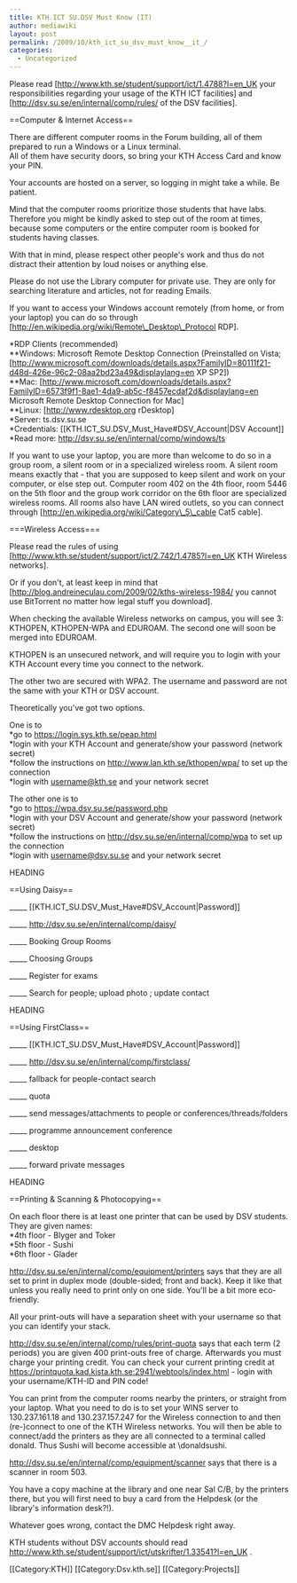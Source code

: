 ```yaml
---
title: KTH.ICT SU.DSV Must Know (IT)
author: mediawiki
layout: post
permalink: /2009/10/kth_ict_su_dsv_must_know__it_/
categories:
  - Uncategorized
---
```

Please read [http://www.kth.se/student/support/ict/1.4788?l=en_UK your responsibilities regarding your usage of the KTH ICT facilities] and [http://dsv.su.se/en/internal/comp/rules/ of the DSV facilities].

==Computer & Internet Access==

There are different computer rooms in the Forum building, all of them prepared to run a Windows or a Linux terminal.  
All of them have security doors, so bring your KTH Access Card and know your PIN.

Your accounts are hosted on a server, so logging in might take a while. Be patient.

Mind that the computer rooms prioritize those students that have labs. Therefore you might be kindly asked to step out of the room at times, because some computers or the entire computer room is booked for students having classes.

With that in mind, please respect other people's work and thus do not distract their attention by loud noises or anything else.

Please do not use the Library computer for private use. They are only for searching literature and articles, not for reading Emails.

If you want to access your Windows account remotely (from home, or from your laptop) you can do so through [http://en.wikipedia.org/wiki/Remote\_Desktop\_Protocol RDP].

*RDP Clients (recommended)  
**Windows: Microsoft Remote Desktop Connection (Preinstalled on Vista; [http://www.microsoft.com/downloads/details.aspx?FamilyID=80111f21-d48d-426e-96c2-08aa2bd23a49&displaylang=en XP SP2])  
**Mac: [http://www.microsoft.com/downloads/details.aspx?FamilyID=6573f9f1-8ae1-4da9-ab5c-f8457ecdaf2d&displaylang=en Microsoft Remote Desktop Connection for Mac]  
**Linux: [http://www.rdesktop.org rDesktop]  
*Server: ts.dsv.su.se  
*Credentials: [[KTH.ICT\_SU.DSV\_Must\_Have#DSV\_Account|DSV Account]]  
*Read more: http://dsv.su.se/en/internal/comp/windows/ts

If you want to use your laptop, you are more than welcome to do so in a group room, a silent room or in a specialized wireless room. A silent room means exactly that - that you are supposed to keep silent and work on your computer, or else step out. Computer room 402 on the 4th floor, room 5446 on the 5th floor and the group work corridor on the 6th floor are specialized wireless rooms. All rooms also have LAN wired outlets, so you can connect through [http://en.wikipedia.org/wiki/Category\_5\_cable Cat5 cable].

===Wireless Access===

Please read the rules of using [http://www.kth.se/student/support/ict/2.742/1.4785?l=en_UK KTH Wireless networks].

Or if you don't, at least keep in mind that [http://blog.andreineculau.com/2009/02/kths-wireless-1984/ you cannot use BitTorrent no matter how legal stuff you download].

When checking the available Wireless networks on campus, you will see 3: KTHOPEN, KTHOPEN-WPA and EDUROAM. The second one will soon be merged into EDUROAM.

KTHOPEN is an unsecured network, and will require you to login with your KTH Account every time you connect to the network.

The other two are secured with WPA2. The username and password are not the same with your KTH or DSV account.

Theoretically you've got two options.

One is to  
*go to https://login.sys.kth.se/peap.html  
*login with your KTH Account and generate/show your password (network secret)  
*follow the instructions on http://www.lan.kth.se/kthopen/wpa/ to set up the connection  
*login with username@kth.se and your network secret

The other one is to  
*go to https://wpa.dsv.su.se/password.php  
*login with your DSV Account and generate/show your password (network secret)  
*follow the instructions on http://dsv.su.se/en/internal/comp/wpa to set up the connection  
*login with username@dsv.su.se and your network secret

<google>HEADING</google>

==Using Daisy==

\_____ [[KTH.ICT\_SU.DSV\_Must\_Have#DSV\_Account|Password]]

\_____ http://dsv.su.se/en/internal/comp/daisy/

\_____ Booking Group Rooms

\_____ Choosing Groups

\_____ Register for exams

\_____ Search for people; upload photo ; update contact

<google>HEADING</google>

==Using FirstClass==

\_____ [[KTH.ICT\_SU.DSV\_Must\_Have#DSV\_Account|Password]]

\_____ http://dsv.su.se/en/internal/comp/firstclass/

\_____ fallback for people-contact search

\_____ quota

\_____ send messages/attachments to people or conferences/threads/folders

\_____ programme announcement conference

\_____ desktop

\_____ forward private messages

<google>HEADING</google>

==Printing & Scanning & Photocopying==

On each floor there is at least one printer that can be used by DSV students. They are given names:  
*4th floor - Blyger and Toker  
*5th floor - Sushi  
*6th floor - Glader

http://dsv.su.se/en/internal/comp/equipment/printers says that they are all set to print in duplex mode (double-sided; front and back). Keep it like that unless you really need to print only on one side. You'll be a bit more eco-friendly.

All your print-outs will have a separation sheet with your username so that you can identify your stack.

http://dsv.su.se/en/internal/comp/rules/print-quota says that each term (2 periods) you are given 400 print-outs free of charge. Afterwards you must charge your printing credit. You can check your current printing credit at https://printquota.kad.kista.kth.se:2941/webtools/index.html - login with your username/KTH-ID and PIN code!

You can print from the computer rooms nearby the printers, or straight from your laptop. What you need to do is to set your WINS server to 130.237.161.18 and 130.237.157.247 for the Wireless connection to and then (re-)connect to one of the KTH Wireless networks. You will then be able to connect/add the printers as they are all connected to a terminal called donald. Thus Sushi will become accessible at \donaldsushi.

http://dsv.su.se/en/internal/comp/equipment/scanner says that there is a scanner in room 503.

You have a copy machine at the library and one near Sal C/B, by the printers there, but you will first need to buy a card from the Helpdesk (or the library's information desk?!).

Whatever goes wrong, contact the DMC Helpdesk right away.

KTH students without DSV accounts should read http://www.kth.se/student/support/ict/utskrifter/1.33541?l=en_UK .

\[[Category:KTH]\] \[[Category:Dsv.kth.se\]] [[Category:Projects]]